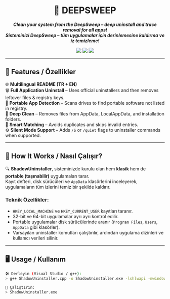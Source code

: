 <h1 align="center">🔧 DEEPSWEEP</h1>

<p align="center">
  <b><i>Clean your system from the DeepSweep – deep uninstall and trace removal for all apps!</i></b><br>
  <b><i>Sisteminizi DeepSweep – tüm uygulamalar için derinlemesine kaldırma ve iz temizleme!</i></b>
</p>

<p align="center">
  <img src="https://img.shields.io/badge/Language-C%2B%2B-blue?style=flat-square">
  <img src="https://img.shields.io/badge/Platform-Windows-lightgrey?style=flat-square">
  <img src="https://img.shields.io/badge/Registry-Access-green?style=flat-square">
</p>

---

## 🚀 Features / Özellikler

🌐 **Multilingual README (TR + EN)**  
🗑️ **Full Application Uninstall** – Uses official uninstallers and then removes leftover files & registry keys.  
📁 **Portable App Detection** – Scans drives to find portable software not listed in registry.  
🧹 **Deep Clean** – Removes files from AppData, LocalAppData, and installation folders.  
🧠 **Smart Matching** – Avoids duplicates and skips invalid entries.  
⚙️ **Silent Mode Support** – Adds `/S` or `/quiet` flags to uninstaller commands when supported.  

---

## 🧩 How It Works / Nasıl Çalışır?

🔍 **ShadowUninstaller**, sisteminizde kurulu olan hem **klasik** hem de **portable (taşınabilir)** uygulamaları tarar.  
Kayıt defteri, disk sürücüleri ve `AppData` klasörlerini inceleyerek, uygulamaların tüm izlerini temiz bir şekilde kaldırır.

### Teknik Özellikler:
- `HKEY_LOCAL_MACHINE` ve `HKEY_CURRENT_USER` kayıtları taranır.
- 32-bit ve 64-bit uygulamalar ayrı ayrı kontrol edilir.
- Portable uygulamalar disk sürücülerinde aranır (`Program Files`, `Users`, `AppData` gibi klasörler).
- Varsayılan uninstaller komutları çalıştırılır, ardından uygulama dizinleri ve kullanıcı verileri silinir.

---

## 🖥️ Usage / Kullanım

```bash
🛠️ Derleyin (Visual Studio / g++):
> g++ ShadowUninstaller.cpp -o ShadowUninstaller.exe -lshlwapi -mwindows

🚀 Çalıştırın:
> ShadowUninstaller.exe
